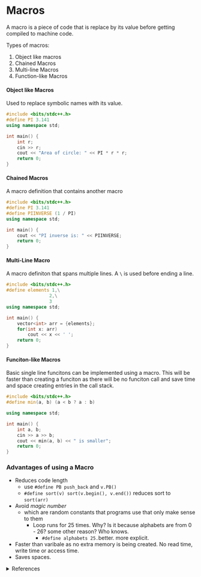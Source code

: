 # Macros

A macro is a piece of code that is replace by its value before getting compiled to machine code.&#x20;

Types of macros:

1. Object like macros
2. Chained Macros
3. Multi-line Macros
4. Function-like Macros

#### Object like Macros

Used to replace symbolic names with its value.&#x20;

```cpp
#include <bits/stdc++.h>
#define PI 3.141
using namespace std;

int main() {
    int r;
    cin >> r;
    cout << "Area of circle: " << PI * r * r;
    return 0;
}
```

#### Chained Macros

A macro definition that contains another macro

```cpp
#include <bits/stdc++.h>
#define PI 3.141
#define PIINVERSE (1 / PI)
using namespace std;

int main() {
    cout << "PI inverse is: " << PIINVERSE;
    return 0;
}
```

#### Multi-Line Macro

A macro definiton that spans multiple lines. A `\` is used before ending a line.&#x20;

```cpp
#include <bits/stdc++.h>
#define elements 1,\
                2,\
                3
using namespace std;

int main() {
    vector<int> arr = {elements};
    for(int x: arr) 
        cout << x << ' ';
    return 0;
}
```

#### Funciton-like Macros

Basic single line funcitons can be implemented using  a macro. This will be faster than creating a funciton as there will be no funciton call and save time and space creating entries in the call stack.&#x20;

```cpp
#include <bits/stdc++.h>
#define min(a, b) (a < b ? a : b)

using namespace std;

int main() {
    int a, b;
    cin >> a >> b;
    cout << min(a, b) << " is smaller";
    return 0;
}
```

### Advantages of using a Macro

* Reduces code length&#x20;
  * use `#define PB push_back` and `v.PB()`&#x20;
  * `#define sort(v) sort(v.begin(), v.end())` reduces sort to `sort(arr)`
* Avoid _magic number_
  * which are random constants that programs use that only make sense to them
    * Loop runs for 25 times. Why? Is it because alphabets are from 0 - 26? some other reason? Who knows.&#x20;
      * `#define alphabets 25.`better. more explicit.&#x20;
* Faster than varibale as no extra memory is being created. No read time, write time or access time.&#x20;
* Saves spaces.

<details>

<summary>References</summary>

* **Memory leak in C++ and How to avoid it?. (2019). Retrieved 24 May 2022, from https://iq.opengenus.org/memory-leak-in-cpp-and-how-to-avoid-it/**
* **Macros and its types in C/C++ - GeeksforGeeks. (2020). Retrieved 24 May 2022, from https://www.geeksforgeeks.org/macros-and-its-types-in-c-cpp/**

</details>
